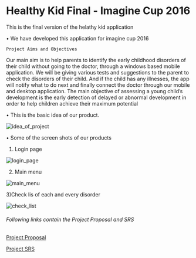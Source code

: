 # Healthy Kid Final -  Imagine Cup 2016
This is the final version of the helathy kid application

• We have developed this application for imagine cup 2016

	Project Aims and Objectives
Our main aim is to help parents to identify the early childhood disorders of their child without going to the doctor, through a windows based mobile application. We will be giving various tests and suggestions to the parent to check the disorders of their child. And if the child has any illnesses, the app will notify what to do next and finally connect the doctor through our mobile and desktop application. The main objective of assessing a young child’s development is the early detection of delayed or abnormal development in order to help children achieve their maximum potential

• This is the basic idea of our product. 

![idea_of_project](http://s22.postimg.org/awnwgapbl/image.png)

• Some of the screen shots of our products

1) Login page 

![login_page](http://s9.postimg.org/8shl61wen/Page_1.png)

2) Main menu

![main_menu](http://s9.postimg.org/9jabbtyrz/Page_2.png)

3)Check lis of each and every disorder

![check_list](http://s9.postimg.org/d4as8sspb/Page_3.png)

###### Following links contain the Project Proposal and SRS

[Project Proposal](https://github.com/isuruamantha/Healthy-Kid-Final/blob/master/Project%20Proposal.pdf)

[Project SRS](https://github.com/isuruamantha/Healthy-Kid-Final/blob/master/Project%20SRS.docx)
